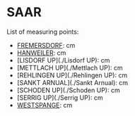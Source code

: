 # SAAR

List of measuring points:

* [FREMERSDORF](./Fremersdorf): <Value topic="rivers/pegel-online/SAAR/Fremersdorf/measurementValue"/> cm
* [HANWEILER](./Hanweiler): <Value topic="rivers/pegel-online/SAAR/Hanweiler/measurementValue"/> cm
* [LISDORF UP](./Lisdorf UP): <Value topic="rivers/pegel-online/SAAR/Lisdorf-UP/measurementValue"/> cm
* [METTLACH UP](./Mettlach UP): <Value topic="rivers/pegel-online/SAAR/Mettlach-UP/measurementValue"/> cm
* [REHLINGEN UP](./Rehlingen UP): <Value topic="rivers/pegel-online/SAAR/Rehlingen-UP/measurementValue"/> cm
* [SANKT ARNUAL](./Sankt Arnual): <Value topic="rivers/pegel-online/SAAR/Sankt-Arnual/measurementValue"/> cm
* [SCHODEN UP](./Schoden UP): <Value topic="rivers/pegel-online/SAAR/Schoden-UP/measurementValue"/> cm
* [SERRIG UP](./Serrig UP): <Value topic="rivers/pegel-online/SAAR/Serrig-UP/measurementValue"/> cm
* [WESTSPANGE](./Westspange): <Value topic="rivers/pegel-online/SAAR/Westspange/measurementValue"/> cm
